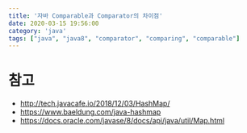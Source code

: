 ```yaml
---
title: '자바 Comparable과 Comparator의 차이점'
date: 2020-03-15 19:56:00
category: 'java'
tags: ["java", "java8", "comparator", "comparing", "comparable"]
---
```



# 참고

* http://tech.javacafe.io/2018/12/03/HashMap/
* https://www.baeldung.com/java-hashmap
* https://docs.oracle.com/javase/8/docs/api/java/util/Map.html
